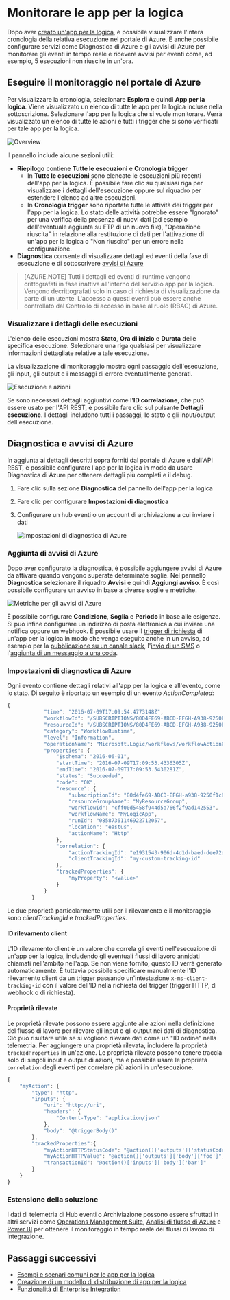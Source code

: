 <properties 
	pageTitle="Monitorare le app per la logica nel servizio app di Azure | Microsoft Azure" 
	description="Come verificare il funzionamento delle app per la logica" 
	authors="jeffhollan" 
	manager="erikre" 
	editor="" 
	services="logic-apps" 
	documentationCenter=""/>  

<tags
	ms.service="logic-apps"
	ms.workload="integration"
	ms.tgt_pltfrm="na"
	ms.devlang="na"
	ms.topic="article"
	ms.date="07/22/2016"
	ms.author="jehollan"/>

# Monitorare le app per la logica

Dopo aver [creato un'app per la logica](app-service-logic-create-a-logic-app.md), è possibile visualizzare l'intera cronologia della relativa esecuzione nel portale di Azure. È anche possibile configurare servizi come Diagnostica di Azure e gli avvisi di Azure per monitorare gli eventi in tempo reale e ricevere avvisi per eventi come, ad esempio, 5 esecuzioni non riuscite in un'ora.

## Eseguire il monitoraggio nel portale di Azure

Per visualizzare la cronologia, selezionare **Esplora** e quindi **App per la logica**. Viene visualizzato un elenco di tutte le app per la logica incluse nella sottoscrizione. Selezionare l'app per la logica che si vuole monitorare. Verrà visualizzato un elenco di tutte le azioni e tutti i trigger che si sono verificati per tale app per la logica.

![Overview](./media/app-service-logic-monitor-your-logic-apps/overview.png)

Il pannello include alcune sezioni utili:

- **Riepilogo** contiene **Tutte le esecuzioni** e **Cronologia trigger**
	- In **Tutte le esecuzioni** sono elencate le esecuzioni più recenti dell'app per la logica. È possibile fare clic su qualsiasi riga per visualizzare i dettagli dell'esecuzione oppure sul riquadro per estendere l'elenco ad altre esecuzioni.
	- In **Cronologia trigger** sono riportate tutte le attività dei trigger per l'app per la logica. Lo stato delle attività potrebbe essere "Ignorato" per una verifica della presenza di nuovi dati (ad esempio dell'eventuale aggiunta su FTP di un nuovo file), "Operazione riuscita" in relazione alla restituzione di dati per l'attivazione di un'app per la logica o "Non riuscito" per un errore nella configurazione.
- **Diagnostica** consente di visualizzare dettagli ed eventi della fase di esecuzione e di sottoscrivere [avvisi di Azure](#adding-azure-alerts)

>[AZURE.NOTE] Tutti i dettagli ed eventi di runtime vengono crittografati in fase inattiva all'interno del servizio app per la logica. Vengono decrittografati solo in caso di richiesta di visualizzazione da parte di un utente. L'accesso a questi eventi può essere anche controllato dal Controllo di accesso in base al ruolo (RBAC) di Azure.

### Visualizzare i dettagli delle esecuzioni

L'elenco delle esecuzioni mostra **Stato**, **Ora di inizio** e **Durata** delle specifica esecuzione. Selezionare una riga qualsiasi per visualizzare informazioni dettagliate relative a tale esecuzione.

La visualizzazione di monitoraggio mostra ogni passaggio dell'esecuzione, gli input, gli output e i messaggi di errore eventualmente generati.

![Esecuzione e azioni](./media/app-service-logic-monitor-your-logic-apps/monitor-view.png)  

Se sono necessari dettagli aggiuntivi come l'**ID correlazione**, che può essere usato per l'API REST, è possibile fare clic sul pulsante **Dettagli esecuzione**. I dettagli includono tutti i passaggi, lo stato e gli input/output dell'esecuzione.

## Diagnostica e avvisi di Azure

In aggiunta ai dettagli descritti sopra forniti dal portale di Azure e dall'API REST, è possibile configurare l'app per la logica in modo da usare Diagnostica di Azure per ottenere dettagli più completi e il debug.

1. Fare clic sulla sezione **Diagnostica** del pannello dell'app per la logica
1. Fare clic per configurare **Impostazioni di diagnostica**
1. Configurare un hub eventi o un account di archiviazione a cui inviare i dati

	![Impostazioni di diagnostica di Azure](./media/app-service-logic-monitor-your-logic-apps/diagnostics.png)  

### Aggiunta di avvisi di Azure

Dopo aver configurato la diagnostica, è possibile aggiungere avvisi di Azure da attivare quando vengono superate determinate soglie. Nel pannello **Diagnostica** selezionare il riquadro **Avvisi** e quindi **Aggiungi avviso**. È così possibile configurare un avviso in base a diverse soglie e metriche.

![Metriche per gli avvisi di Azure](./media/app-service-logic-monitor-your-logic-apps/alerts.png)  

È possibile configurare **Condizione**, **Soglia** e **Periodo** in base alle esigenze. Si può infine configurare un indirizzo di posta elettronica a cui inviare una notifica oppure un webhook. È possibile usare il [trigger di richiesta](../connectors/connectors-native-reqres.md) di un'app per la logica in modo che venga eseguito anche in un avviso, ad esempio per la [pubblicazione su un canale slack](https://github.com/Azure/azure-quickstart-templates/tree/master/201-alert-to-slack-with-logic-app), l'[invio di un SMS](https://github.com/Azure/azure-quickstart-templates/tree/master/201-alert-to-text-message-with-logic-app) o l'[aggiunta di un messaggio a una coda](https://github.com/Azure/azure-quickstart-templates/tree/master/201-alert-to-queue-with-logic-app).

### Impostazioni di diagnostica di Azure

Ogni evento contiene dettagli relativi all'app per la logica e all'evento, come lo stato. Di seguito è riportato un esempio di un evento *ActionCompleted*:

```javascript
{
			"time": "2016-07-09T17:09:54.4773148Z",
			"workflowId": "/SUBSCRIPTIONS/80D4FE69-ABCD-EFGH-A938-9250F1C8AB03/RESOURCEGROUPS/MYRESOURCEGROUP/PROVIDERS/MICROSOFT.LOGIC/WORKFLOWS/MYLOGICAPP",
			"resourceId": "/SUBSCRIPTIONS/80D4FE69-ABCD-EFGH-A938-9250F1C8AB03/RESOURCEGROUPS/MYRESOURCEGROUP/PROVIDERS/MICROSOFT.LOGIC/WORKFLOWS/MYLOGICAPP/RUNS/08587361146922712057/ACTIONS/HTTP",
			"category": "WorkflowRuntime",
			"level": "Information",
			"operationName": "Microsoft.Logic/workflows/workflowActionCompleted",
			"properties": {
				"$schema": "2016-06-01",
				"startTime": "2016-07-09T17:09:53.4336305Z",
				"endTime": "2016-07-09T17:09:53.5430281Z",
				"status": "Succeeded",
				"code": "OK",
				"resource": {
					"subscriptionId": "80d4fe69-ABCD-EFGH-a938-9250f1c8ab03",
					"resourceGroupName": "MyResourceGroup",
					"workflowId": "cff00d5458f944d5a766f2f9ad142553",
					"workflowName": "MyLogicApp",
					"runId": "08587361146922712057",
					"location": "eastus",
					"actionName": "Http"
				},
				"correlation": {
					"actionTrackingId": "e1931543-906d-4d1d-baed-dee72ddf1047",
					"clientTrackingId": "my-custom-tracking-id"
				},
				"trackedProperties": {
					"myProperty": "<value>"
				}
			}
		}
```

Le due proprietà particolarmente utili per il rilevamento e il monitoraggio sono *clientTrackingId* e *trackedProperties*.

#### ID rilevamento client

L'ID rilevamento client è un valore che correla gli eventi nell'esecuzione di un'app per la logica, includendo gli eventuali flussi di lavoro annidati chiamati nell'ambito nell'app. Se non viene fornito, questo ID verrà generato automaticamente. È tuttavia possibile specificare manualmente l'ID rilevamento client da un trigger passando un'intestazione `x-ms-client-tracking-id` con il valore dell'ID nella richiesta del trigger (trigger HTTP, di webhook o di richiesta).

#### Proprietà rilevate

Le proprietà rilevate possono essere aggiunte alle azioni nella definizione del flusso di lavoro per rilevare gli input o gli output nei dati di diagnostica. Ciò può risultare utile se si vogliono rilevare dati come un "ID ordine" nella telemetria. Per aggiungere una proprietà rilevata, includere la proprietà `trackedProperties` in un'azione. Le proprietà rilevate possono tenere traccia solo di singoli input e output di azioni, ma è possibile usare le proprietà `correlation` degli eventi per correlare più azioni in un'esecuzione.

```javascript
{
	"myAction": {
		"type": "http",
		"inputs": {
			"uri": "http://uri",
			"headers": {
				"Content-Type": "application/json"
			},
			"body": "@triggerBody()"
		},
		"trackedProperties":{
			"myActionHTTPStatusCode": "@action()['outputs']['statusCode']",
			"myActionHTTPValue": "@action()['outputs']['body']['foo']",
			"transactionId": "@action()['inputs']['body']['bar']"
		}
	}
}
```

### Estensione della soluzione

I dati di telemetria di Hub eventi o Archiviazione possono essere sfruttati in altri servizi come [Operations Management Suite](https://www.microsoft.com/cloud-platform/operations-management-suite), [Analisi di flusso di Azure](https://azure.microsoft.com/services/stream-analytics/) e [Power BI](https://powerbi.com) per ottenere il monitoraggio in tempo reale dei flussi di lavoro di integrazione.

## Passaggi successivi
- [Esempi e scenari comuni per le app per la logica](app-service-logic-examples-and-scenarios.md)
- [Creazione di un modello di distribuzione di app per la logica](app-service-logic-create-deploy-template.md)
- [Funzionalità di Enterprise Integration](app-service-logic-enterprise-integration-overview.md)

<!---HONumber=AcomDC_0928_2016-->